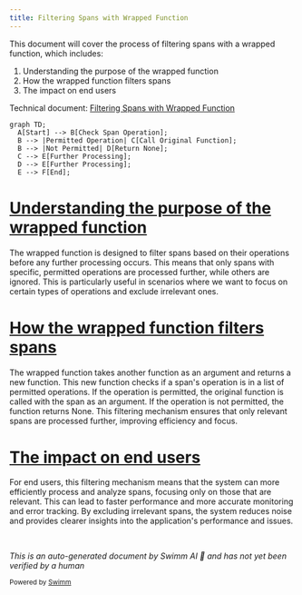 ```yaml
---
title: Filtering Spans with Wrapped Function
---
```

This document will cover the process of filtering spans with a wrapped function, which includes:

1. Understanding the purpose of the wrapped function
2. How the wrapped function filters spans
3. The impact on end users

Technical document: <SwmLink doc-title="Filtering Spans with Wrapped Function">[Filtering Spans with Wrapped Function](/.swm/filtering-spans-with-wrapped-function.137i3vhx.sw.md)</SwmLink>

```mermaid
graph TD;
  A[Start] --> B[Check Span Operation];
  B --> |Permitted Operation| C[Call Original Function];
  B --> |Not Permitted| D[Return None];
  C --> E[Further Processing];
  D --> E[Further Processing];
  E --> F[End];
```

# [Understanding the purpose of the wrapped function](https://app.swimm.io/repos/Z2l0aHViJTNBJTNBc2VudHJ5LWRlbW8tMSUzQSUzQVN3aW1tLURlbW8=/docs/137i3vhx#wrapped-function)

The wrapped function is designed to filter spans based on their operations before any further processing occurs. This means that only spans with specific, permitted operations are processed further, while others are ignored. This is particularly useful in scenarios where we want to focus on certain types of operations and exclude irrelevant ones.

# [How the wrapped function filters spans](https://app.swimm.io/repos/Z2l0aHViJTNBJTNBc2VudHJ5LWRlbW8tMSUzQSUzQVN3aW1tLURlbW8=/docs/137i3vhx#wrapped-function)

The wrapped function takes another function as an argument and returns a new function. This new function checks if a span's operation is in a list of permitted operations. If the operation is permitted, the original function is called with the span as an argument. If the operation is not permitted, the function returns None. This filtering mechanism ensures that only relevant spans are processed further, improving efficiency and focus.

# [The impact on end users](https://app.swimm.io/repos/Z2l0aHViJTNBJTNBc2VudHJ5LWRlbW8tMSUzQSUzQVN3aW1tLURlbW8=/docs/137i3vhx#wrapped-function)

For end users, this filtering mechanism means that the system can more efficiently process and analyze spans, focusing only on those that are relevant. This can lead to faster performance and more accurate monitoring and error tracking. By excluding irrelevant spans, the system reduces noise and provides clearer insights into the application's performance and issues.

&nbsp;

*This is an auto-generated document by Swimm AI 🌊 and has not yet been verified by a human*

<SwmMeta version="3.0.0" repo-id="Z2l0aHViJTNBJTNBc2VudHJ5LWRlbW8tMSUzQSUzQVN3aW1tLURlbW8=" repo-name="sentry-demo-1" doc-type="product-flows"><sup>Powered by [Swimm](/)</sup></SwmMeta>
